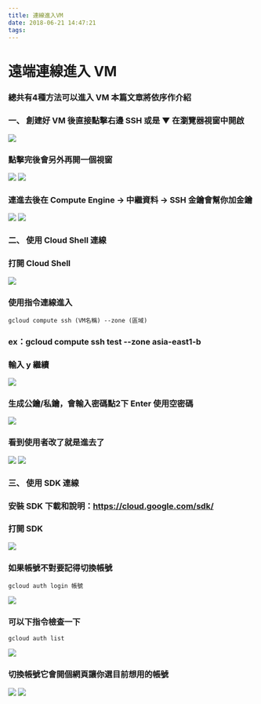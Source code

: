 ```yaml
---
title: 連線進入VM
date: 2018-06-21 14:47:21
tags:
---
```


# 遠端連線進入 VM 

### 總共有4種方法可以進入 VM 本篇文章將依序作介紹

### 一、 創建好 VM 後直接點擊右邊 SSH 或是 ▼ 在瀏覽器視窗中開啟

![ ](images/1.png)

### 點擊完後會另外再開一個視窗

![ ](images/2.png)
![ ](images/3.png)

### 連進去後在 Compute Engine → 中繼資料 → SSH 金鑰會幫你加金鑰

![ ](images/4.png)
![ ](images/5.png)

### 二、 使用 Cloud Shell 連線

### 打開 Cloud Shell

![ ](images/6.png)

### 使用指令連線進入

```
gcloud compute ssh (VM名稱) --zone (區域) 
```

### ex：gcloud compute ssh test --zone asia-east1-b	

### 輸入 y 繼續

![ ](images/7.png)

### 生成公鑰/私鑰，會輸入密碼點2下 Enter 使用空密碼

![ ](images/8.png)

### 看到使用者改了就是進去了

![ ](images/9.png)
![ ](images/10.png)

### 三、 使用 SDK 連線

### 安裝 SDK 下載和說明：https://cloud.google.com/sdk/

### 打開 SDK 

![ ](images/11.png)

### 如果帳號不對要記得切換帳號

```
gcloud auth login 帳號
```

![ ](images/12.png)

### 可以下指令檢查一下

```
gcloud auth list
```

![ ](images/13.png)

### 切換帳號它會開個網頁讓你選目前想用的帳號

![ ](images/14.png)
![ ](images/15.png)